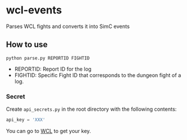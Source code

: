 # wcl-events
Parses WCL fights and converts it into SimC events

## How to use

```
python parse.py REPORTID FIGHTID
```

- REPORTID: Report ID for the log
- FIGHTID: Specific Fight ID that corresponds to the dungeon fight of a log.

### Secret
Create `api_secrets.py` in the root directory with the following contents:

```python
api_key = 'XXX'
```

You can go to [WCL]() to get your key.